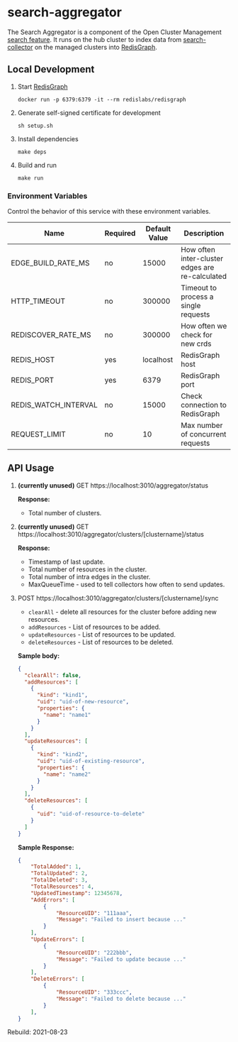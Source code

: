 # search-aggregator
The Search Aggregator is a component of the Open Cluster Management [search feature](https://github.com/open-cluster-management/search/blob/master/feature-spec/search.md#feature-summary). It runs on the hub cluster to index data from [search-collector](https://github.com/open-cluster-management/search-collector) on the managed clusters into [RedisGraph](https://oss.redislabs.com/redisgraph/).


## Local Development

1. Start [RedisGraph](https://oss.redislabs.com/redisgraph/)
    ```
    docker run -p 6379:6379 -it --rm redislabs/redisgraph
    ```
2. Generate self-signed certificate for development
   ```
   sh setup.sh
   ```
3. Install dependencies
    ```
    make deps
    ```
4. Build and run
    ```
    make run
    ```

### Environment Variables
Control the behavior of this service with these environment variables.

Name                | Required | Default Value | Description
----                | -------- | ------------- | -----------
EDGE_BUILD_RATE_MS  | no       | 15000         | How often inter-cluster edges are re-calculated
HTTP_TIMEOUT        | no       | 300000        | Timeout to process a single requests
REDISCOVER_RATE_MS  | no       | 300000        | How often we check for new crds
REDIS_HOST          | yes      | localhost     | RedisGraph host
REDIS_PORT          | yes      | 6379          | RedisGraph port
REDIS_WATCH_INTERVAL| no       | 15000         | Check connection to RedisGraph
REQUEST_LIMIT       | no       | 10            | Max number of concurrent requests


## API Usage

1. **(currently unused)** GET https://localhost:3010/aggregator/status

    **Response:**
    - Total number of clusters.

2. **(currently unused)** GET https://localhost:3010/aggregator/clusters/[clustername]/status

    **Response:**
    - Timestamp of last update.
    - Total number of resources in the cluster.
    - Total number of intra edges in the cluster.
    - MaxQueueTime - used to tell collectors how often to send updates.

3. POST https://localhost:3010/aggregator/clusters/[clustername]/sync

    - `clearAll` - delete all resources for the cluster before adding new resources.
    - `addResources` - List of resources to be added.
    - `updateResources` - List of resources to be updated.
    - `deleteResources` - List of resources to be deleted.

    **Sample body:**
    ```json
    {
      "clearAll": false,
      "addResources": [
        {
          "kind": "kind1",
          "uid": "uid-of-new-resource",
          "properties": {
            "name": "name1"
          }
        }
      ],
      "updateResources": [
        {
          "kind": "kind2",
          "uid": "uid-of-existing-resource",
          "properties": {
            "name": "name2"
          }
        }
      ],
      "deleteResources": [
        {
          "uid": "uid-of-resource-to-delete"
        }
      ]
    }
    ```

    **Sample Response:**
    ```json
    {
        "TotalAdded": 1,
        "TotalUpdated": 2,
        "TotalDeleted": 3,
        "TotalResources": 4,
        "UpdatedTimestamp": 12345678,
        "AddErrors": [
            {
                "ResourceUID": "111aaa",
                "Message": "Failed to insert because ..."
            }
        ],
        "UpdateErrors": [
            {
                "ResourceUID": "222bbb",
                "Message": "Failed to update because ..."
            }
        ],
        "DeleteErrors": [
            {
                "ResourceUID": "333ccc",
                "Message": "Failed to delete because ..."
            }
        ],
    }
    ```

Rebuild: 2021-08-23